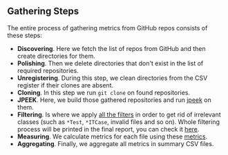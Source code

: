 ## Gathering Steps

The entire process of gathering metrics from GitHub repos consists of these
steps:

* **Discovering**. Here we fetch the list of repos from GitHub and then create
directories for them.
* **Polishing**. Then we delete directories that don't exist in the list of
required repositories.
* **Unregistering**. During this step, we clean directories from the CSV
register if their clones are absent.
* **Cloning**. In this step we run `git clone` on found repositories.
* **JPEEK**. Here, we build those gathered repositories and run
[jpeek](https://github.com/cqfn/jpeek) on them.
* **Filtering**. Is where we apply [all the filters](https://github.com/yegor256/cam/tree/master/filters)
in order to get rid of irrelevant classes (such as `*Test`, `*ITCase`, invalid
files and so on). Whole filtering process will be printed in the final report,
you can check it [here](http://cam.yegor256.com/cam-2024-03-02.pdf).
* **Measuring**. We calculate metrics for each file using these [metrics](https://github.com/yegor256/cam/tree/master/metrics).
* **Aggregating**. Finally, we aggregate all metrics in summary CSV files.
